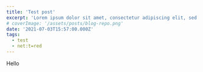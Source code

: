 ```yaml
---
title: 'Test post'
excerpt: 'Lorem ipsum dolor sit amet, consectetur adipiscing elit, sed do eiusmod tempor incididunt ut labore et dolore magna aliqua. Praesent elementum facilisis leo vel fringilla est ullamcorper eget. At imperdiet dui accumsan sit amet nulla facilities morbi tempus.'
# coverImage: '/assets/posts/blog-repo.png'
date: '2021-07-03T15:57:00.000Z'
tags:
  - test
  - net:t=red
---
```


Hello

